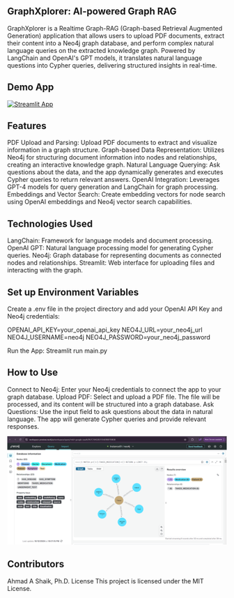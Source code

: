 ## GraphXplorer: AI-powered Graph RAG
GraphXplorer is a Realtime Graph-RAG (Graph-based Retrieval Augmented Generation) application that allows users to upload PDF documents, extract their content into a Neo4j graph database, and perform complex natural language queries on the extracted knowledge graph. Powered by LangChain and OpenAI's GPT models, it translates natural language questions into Cypher queries, delivering structured insights in real-time.

## Demo App

[![Streamlit App](https://static.streamlit.io/badges/streamlit_badge_black_white.svg)](https://irai-graphxplorer-medrag.streamlit.app/)


## Features
PDF Upload and Parsing: Upload PDF documents to extract and visualize information in a graph structure.
Graph-based Data Representation: Utilizes Neo4j for structuring document information into nodes and relationships, creating an interactive knowledge graph.
Natural Language Querying: Ask questions about the data, and the app dynamically generates and executes Cypher queries to return relevant answers.
OpenAI Integration: Leverages GPT-4 models for query generation and LangChain for graph processing.
Embeddings and Vector Search: Create embedding vectors for node search using OpenAI embeddings and Neo4j vector search capabilities.

## Technologies Used
LangChain: Framework for language models and document processing.
OpenAI GPT: Natural language processing model for generating Cypher queries.
Neo4j: Graph database for representing documents as connected nodes and relationships.
Streamlit: Web interface for uploading files and interacting with the graph.

## Set up Environment Variables
Create a .env file in the project directory and add your OpenAI API Key and Neo4j credentials:

OPENAI_API_KEY=your_openai_api_key
NEO4J_URL=your_neo4j_url
NEO4J_USERNAME=neo4j
NEO4J_PASSWORD=your_neo4j_password

Run the App: Streamlit run main.py

## How to Use
Connect to Neo4j: Enter your Neo4j credentials to connect the app to your graph database.
Upload PDF: Select and upload a PDF file. The file will be processed, and its content will be structured into a graph database.
Ask Questions: Use the input field to ask questions about the data in natural language. The app will generate Cypher queries and provide relevant responses.

![Alt Text](GraphRAG-1.png)



## Contributors
Ahmad A Shaik, Ph.D.
License
This project is licensed under the MIT License.
